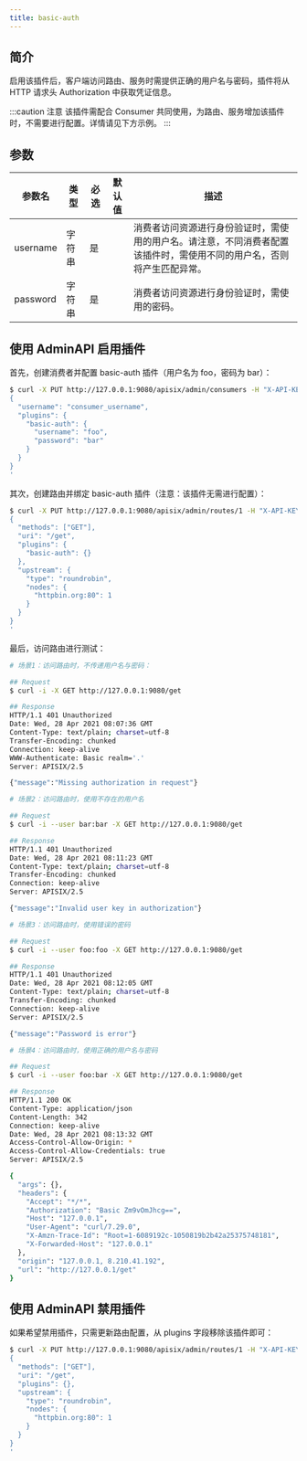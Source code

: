 ```yaml
---
title: basic-auth
---
```


<!--
#
# Licensed to the Apache Software Foundation (ASF) under one or more
# contributor license agreements.  See the NOTICE file distributed with
# this work for additional information regarding copyright ownership.
# The ASF licenses this file to You under the Apache License, Version 2.0
# (the "License"); you may not use this file except in compliance with
# the License.  You may obtain a copy of the License at
#
#     http://www.apache.org/licenses/LICENSE-2.0
#
# Unless required by applicable law or agreed to in writing, software
# distributed under the License is distributed on an "AS IS" BASIS,
# WITHOUT WARRANTIES OR CONDITIONS OF ANY KIND, either express or implied.
# See the License for the specific language governing permissions and
# limitations under the License.
#
-->

## 简介

启用该插件后，客户端访问路由、服务时需提供正确的用户名与密码，插件将从 HTTP 请求头 Authorization 中获取凭证信息。

:::caution 注意
该插件需配合 Consumer 共同使用，为路由、服务增加该插件时，不需要进行配置。详情请见下方示例。
:::

## 参数

| 参数名   | 类型   | 必选 | 默认值 | 描述                                                                                                                   |
| -------- | ------ | ---- | ------ | ---------------------------------------------------------------------------------------------------------------------- |
| username | 字符串 | 是   |        | 消费者访问资源进行身份验证时，需使用的用户名。请注意，不同消费者配置该插件时，需使用不同的用户名，否则将产生匹配异常。 |
| password | 字符串 | 是   |        | 消费者访问资源进行身份验证时，需使用的密码。                                                                           |

## 使用 AdminAPI 启用插件

首先，创建消费者并配置 basic-auth 插件（用户名为 foo，密码为 bar）：

```bash
$ curl -X PUT http://127.0.0.1:9080/apisix/admin/consumers -H "X-API-KEY: edd1c9f034335f136f87ad84b625c8f1" -d '
{
  "username": "consumer_username",
  "plugins": {
    "basic-auth": {
      "username": "foo",
      "password": "bar"
    }
  }
}
'
```

其次，创建路由并绑定 basic-auth 插件（注意：该插件无需进行配置）：

```bash
$ curl -X PUT http://127.0.0.1:9080/apisix/admin/routes/1 -H "X-API-KEY: edd1c9f034335f136f87ad84b625c8f1" -d '
{
  "methods": ["GET"],
  "uri": "/get",
  "plugins": {
    "basic-auth": {}
  },
  "upstream": {
    "type": "roundrobin",
    "nodes": {
      "httpbin.org:80": 1
    }
  }
}
'
```

最后，访问路由进行测试：

```bash
# 场景1：访问路由时，不传递用户名与密码：

## Request
$ curl -i -X GET http://127.0.0.1:9080/get

## Response
HTTP/1.1 401 Unauthorized
Date: Wed, 28 Apr 2021 08:07:36 GMT
Content-Type: text/plain; charset=utf-8
Transfer-Encoding: chunked
Connection: keep-alive
WWW-Authenticate: Basic realm='.'
Server: APISIX/2.5

{"message":"Missing authorization in request"}

# 场景2：访问路由时，使用不存在的用户名

## Request
$ curl -i --user bar:bar -X GET http://127.0.0.1:9080/get

## Response
HTTP/1.1 401 Unauthorized
Date: Wed, 28 Apr 2021 08:11:23 GMT
Content-Type: text/plain; charset=utf-8
Transfer-Encoding: chunked
Connection: keep-alive
Server: APISIX/2.5

{"message":"Invalid user key in authorization"}

# 场景3：访问路由时，使用错误的密码

## Request
$ curl -i --user foo:foo -X GET http://127.0.0.1:9080/get

## Response
HTTP/1.1 401 Unauthorized
Date: Wed, 28 Apr 2021 08:12:05 GMT
Content-Type: text/plain; charset=utf-8
Transfer-Encoding: chunked
Connection: keep-alive
Server: APISIX/2.5

{"message":"Password is error"}

# 场景4：访问路由时，使用正确的用户名与密码

## Request
$ curl -i --user foo:bar -X GET http://127.0.0.1:9080/get

## Response
HTTP/1.1 200 OK
Content-Type: application/json
Content-Length: 342
Connection: keep-alive
Date: Wed, 28 Apr 2021 08:13:32 GMT
Access-Control-Allow-Origin: *
Access-Control-Allow-Credentials: true
Server: APISIX/2.5

{
  "args": {},
  "headers": {
    "Accept": "*/*",
    "Authorization": "Basic Zm9vOmJhcg==",
    "Host": "127.0.0.1",
    "User-Agent": "curl/7.29.0",
    "X-Amzn-Trace-Id": "Root=1-6089192c-1050819b2b42a25375748181",
    "X-Forwarded-Host": "127.0.0.1"
  },
  "origin": "127.0.0.1, 8.210.41.192",
  "url": "http://127.0.0.1/get"
}
```

## 使用 AdminAPI 禁用插件

如果希望禁用插件，只需更新路由配置，从 plugins 字段移除该插件即可：

```bash
$ curl -X PUT http://127.0.0.1:9080/apisix/admin/routes/1 -H "X-API-KEY: edd1c9f034335f136f87ad84b625c8f1" -d '
{
  "methods": ["GET"],
  "uri": "/get",
  "plugins": {},
  "upstream": {
    "type": "roundrobin",
    "nodes": {
      "httpbin.org:80": 1
    }
  }
}
'
```
